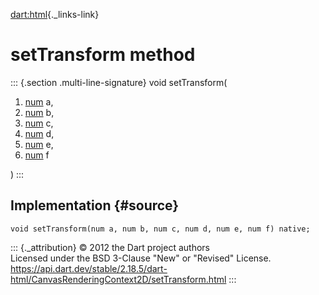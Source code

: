 [dart:html](../../dart-html/dart-html-library){._links-link}

setTransform method
===================

::: {.section .multi-line-signature}
void setTransform(

1.  [num](../../dart-core/num-class) a,
2.  [num](../../dart-core/num-class) b,
3.  [num](../../dart-core/num-class) c,
4.  [num](../../dart-core/num-class) d,
5.  [num](../../dart-core/num-class) e,
6.  [num](../../dart-core/num-class) f

)
:::

Implementation {#source}
--------------

``` {.language-dart data-language="dart"}
void setTransform(num a, num b, num c, num d, num e, num f) native;
```

::: {._attribution}
© 2012 the Dart project authors\
Licensed under the BSD 3-Clause \"New\" or \"Revised\" License.\
<https://api.dart.dev/stable/2.18.5/dart-html/CanvasRenderingContext2D/setTransform.html>
:::
